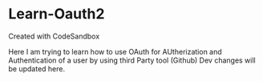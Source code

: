 # Learn-Oauth2

Created with CodeSandbox

Here I am trying to learn how to use OAuth for AUtherization and Authentication of a user by using third Party tool (Github)
Dev changes will be updated here.

